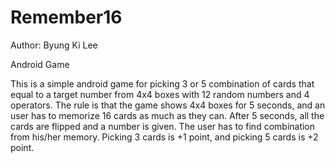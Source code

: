 Remember16
==========
Author: Byung Ki Lee

Android Game

This is a simple android game for picking 3 or 5 combination of cards that equal to a target number from 4x4 boxes with 12 random numbers and 4 operators.
The rule is that the game shows 4x4 boxes for 5 seconds, and an user has to memorize 16 cards as much as they can. After 5 seconds,
all the cards are flipped and a number is given. The user has to find combination from his/her memory.
Picking 3 cards is +1 point, and picking 5 cards is +2 point.

